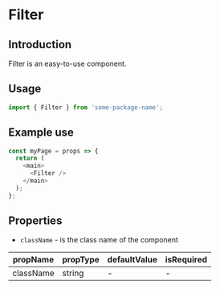# Filter

<!-- STORY -->

## Introduction

Filter is an easy-to-use component.

## Usage

```javascript
import { Filter } from 'some-package-name';
```

## Example use

```javascript
const myPage = props => {
  return (
    <main>
      <Filter />
    </main>
  );
};
```

## Properties

- `className` - is the class name of the component

| propName  | propType | defaultValue | isRequired |
| --------- | -------- | ------------ | ---------- |
| className | string   | -            | -          |
